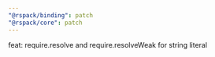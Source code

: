 ```yaml
---
"@rspack/binding": patch
"@rspack/core": patch
---
```


feat: require.resolve and require.resolveWeak for string literal
